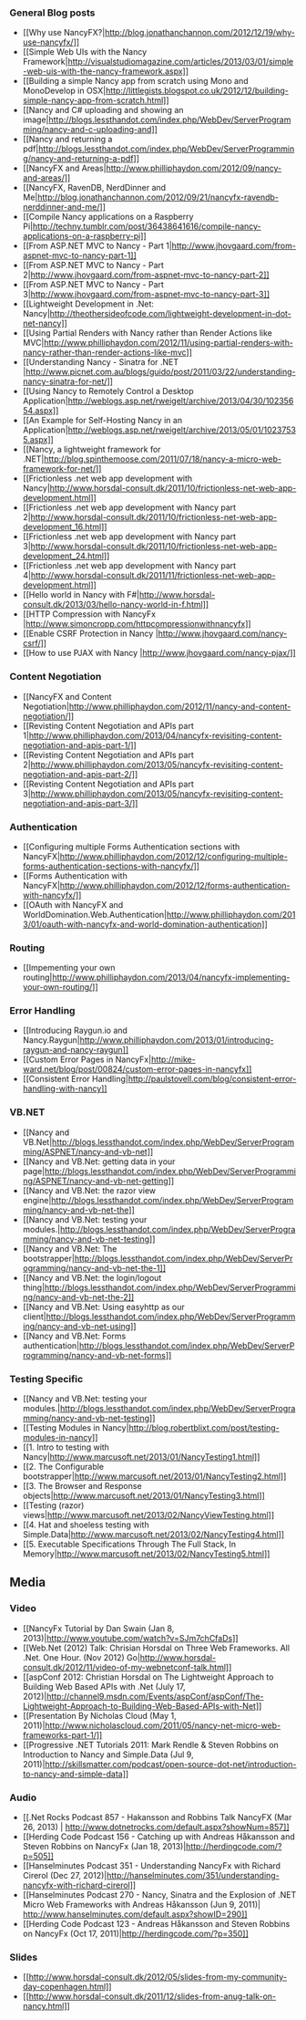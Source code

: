 ### General Blog posts

* [[Why use NancyFX?|http://blog.jonathanchannon.com/2012/12/19/why-use-nancyfx/]]
* [[Simple Web UIs with the Nancy Framework|http://visualstudiomagazine.com/articles/2013/03/01/simple-web-uis-with-the-nancy-framework.aspx]]
* [[Building a simple Nancy app from scratch using Mono and MonoDevelop in OSX|http://littlegists.blogspot.co.uk/2012/12/building-simple-nancy-app-from-scratch.html]]
* [[Nancy and C# uploading and showing an image|http://blogs.lessthandot.com/index.php/WebDev/ServerProgramming/nancy-and-c-uploading-and]]
* [[Nancy and returning a pdf|http://blogs.lessthandot.com/index.php/WebDev/ServerProgramming/nancy-and-returning-a-pdf]]
* [[NancyFX and Areas|http://www.philliphaydon.com/2012/09/nancy-and-areas/]]
* [[NancyFX, RavenDB, NerdDinner and Me|http://blog.jonathanchannon.com/2012/09/21/nancyfx-ravendb-nerddinner-and-me/]]
* [[Compile Nancy applications on a Raspberry Pi|http://techny.tumblr.com/post/36438641616/compile-nancy-applications-on-a-raspberry-pi]]
* [[From ASP.NET MVC to Nancy - Part 1|http://www.jhovgaard.com/from-aspnet-mvc-to-nancy-part-1]]
* [[From ASP.NET MVC to Nancy - Part 2|http://www.jhovgaard.com/from-aspnet-mvc-to-nancy-part-2]]
* [[From ASP.NET MVC to Nancy - Part 3|http://www.jhovgaard.com/from-aspnet-mvc-to-nancy-part-3]]
* [[Lightweight Development in .Net: Nancy|http://theothersideofcode.com/lightweight-development-in-dot-net-nancy]]
* [[Using Partial Renders with Nancy rather than Render Actions like MVC|http://www.philliphaydon.com/2012/11/using-partial-renders-with-nancy-rather-than-render-actions-like-mvc]]
* [[Understanding Nancy - Sinatra for .NET |http://www.picnet.com.au/blogs/guido/post/2011/03/22/understanding-nancy-sinatra-for-net/]]
* [[Using Nancy to Remotely Control a Desktop Application|http://weblogs.asp.net/rweigelt/archive/2013/04/30/10235654.aspx]]
* [[An Example for Self-Hosting Nancy in an Application|http://weblogs.asp.net/rweigelt/archive/2013/05/01/10237535.aspx]]
*  [[Nancy, a lightweight framework for .NET|http://blog.spinthemoose.com/2011/07/18/nancy-a-micro-web-framework-for-net/]]
*  [[Frictionless .net web app development with Nancy|http://www.horsdal-consult.dk/2011/10/frictionless-net-web-app-development.html]]
*  [[Frictionless .net web app development with Nancy part 2|http://www.horsdal-consult.dk/2011/10/frictionless-net-web-app-development_16.html]]
*  [[Frictionless .net web app development with Nancy part 3|http://www.horsdal-consult.dk/2011/10/frictionless-net-web-app-development_24.html]]
*  [[Frictionless .net web app development with Nancy part 4|http://www.horsdal-consult.dk/2011/11/frictionless-net-web-app-development.html]]
*  [[Hello world in Nancy with F#|http://www.horsdal-consult.dk/2013/03/hello-nancy-world-in-f.html]]
*  [[HTTP Compression with NancyFx |http://www.simoncropp.com/httpcompressionwithnancyfx]] 
*  [[Enable CSRF Protection in Nancy |http://www.jhovgaard.com/nancy-csrf/]] 
*  [[How to use PJAX with Nancy |http://www.jhovgaard.com/nancy-pjax/]] 

### Content Negotiation

* [[NancyFX and Content Negotiation|http://www.philliphaydon.com/2012/11/nancy-and-content-negotiation/]]
* [[Revisting Content Negotiation and APIs part 1|http://www.philliphaydon.com/2013/04/nancyfx-revisiting-content-negotiation-and-apis-part-1/]]
* [[Revisting Content Negotiation and APIs part 2|http://www.philliphaydon.com/2013/05/nancyfx-revisiting-content-negotiation-and-apis-part-2/]]
* [[Revisting Content Negotiation and APIs part 3|http://www.philliphaydon.com/2013/05/nancyfx-revisiting-content-negotiation-and-apis-part-3/]]

### Authentication

* [[Configuring multiple Forms Authentication sections with NancyFX|http://www.philliphaydon.com/2012/12/configuring-multiple-forms-authentication-sections-with-nancyfx/]]
* [[Forms Authentication with NancyFX|http://www.philliphaydon.com/2012/12/forms-authentication-with-nancyfx/]]
* [[OAuth with NancyFX and WorldDomination.Web.Authentication|http://www.philliphaydon.com/2013/01/oauth-with-nancyfx-and-world-domination-authentication]]

### Routing

*  [[Impementing your own routing|http://www.philliphaydon.com/2013/04/nancyfx-implementing-your-own-routing/]]

### Error Handling

* [[Introducing Raygun.io and Nancy.Raygun|http://www.philliphaydon.com/2013/01/introducing-raygun-and-nancy-raygun]]
* [[Custom Error Pages in NancyFx|http://mike-ward.net/blog/post/00824/custom-error-pages-in-nancyfx]]
* [[Consistent Error Handling|http://paulstovell.com/blog/consistent-error-handling-with-nancy]]

### VB.NET

* [[Nancy and VB.Net|http://blogs.lessthandot.com/index.php/WebDev/ServerProgramming/ASPNET/nancy-and-vb-net]]
* [[Nancy and VB.Net: getting data in your page|http://blogs.lessthandot.com/index.php/WebDev/ServerProgramming/ASPNET/nancy-and-vb-net-getting]]
* [[Nancy and VB.Net: the razor view engine|http://blogs.lessthandot.com/index.php/WebDev/ServerProgramming/nancy-and-vb-net-the]]
* [[Nancy and VB.Net: testing your modules.|http://blogs.lessthandot.com/index.php/WebDev/ServerProgramming/nancy-and-vb-net-testing]]
* [[Nancy and VB.Net: The bootstrapper|http://blogs.lessthandot.com/index.php/WebDev/ServerProgramming/nancy-and-vb-net-the-1]]
* [[Nancy and VB.Net: the login/logout thing|http://blogs.lessthandot.com/index.php/WebDev/ServerProgramming/nancy-and-vb-net-the-2]]
* [[Nancy and VB.Net: Using easyhttp as our client|http://blogs.lessthandot.com/index.php/WebDev/ServerProgramming/nancy-and-vb-net-using]]
* [[Nancy and VB.Net: Forms authentication|http://blogs.lessthandot.com/index.php/WebDev/ServerProgramming/nancy-and-vb-net-forms]]

### Testing Specific

* [[Nancy and VB.Net: testing your modules.|http://blogs.lessthandot.com/index.php/WebDev/ServerProgramming/nancy-and-vb-net-testing]]
* [[Testing Modules in Nancy|http://blog.robertblixt.com/post/testing-modules-in-nancy]]
* [[1.  Intro to testing with Nancy|http://www.marcusoft.net/2013/01/NancyTesting1.html]]
* [[2.  The Configurable bootstrapper|http://www.marcusoft.net/2013/01/NancyTesting2.html]]
* [[3.  The Browser and Response objects|http://www.marcusoft.net/2013/01/NancyTesting3.html]]
* [[Testing (razor) views|http://www.marcusoft.net/2013/02/NancyViewTesting.html]]
* [[4.  Hat and shoeless testing with Simple.Data|http://www.marcusoft.net/2013/02/NancyTesting4.html]]
* [[5.  Executable Specifications Through The Full Stack, In Memory|http://www.marcusoft.net/2013/02/NancyTesting5.html]]

## Media

### Video

* [[NancyFx Tutorial by Dan Swain (Jan 8, 2013)|http://www.youtube.com/watch?v=SJm7chCfaDs]]
*  [[Web.Net (2012) Talk: Chrisian Horsdal on Three Web Frameworks.  All .Net. One Hour. (Nov 2012)  Go|http://www.horsdal-consult.dk/2012/11/video-of-my-webnetconf-talk.html]]
* [[aspConf 2012: Christian Horsdal on The Lightweight Approach to Building Web Based APIs with .Net (July 17, 2012)|http://channel9.msdn.com/Events/aspConf/aspConf/The-Lightweight-Approach-to-Building-Web-Based-APIs-with-Net]]
* [[Presentation By Nicholas Cloud (May 1, 2011)|http://www.nicholascloud.com/2011/05/nancy-net-micro-web-frameworks-part-1/]]
* [[Progressive .NET Tutorials 2011: Mark Rendle & Steven Robbins on Introduction to Nancy and Simple.Data (Jul 9, 2011)|http://skillsmatter.com/podcast/open-source-dot-net/introduction-to-nancy-and-simple-data]]

### Audio
* [[.Net Rocks Podcast 857 - Hakansson and Robbins Talk NancyFX (Mar 26, 2013) | http://www.dotnetrocks.com/default.aspx?showNum=857]]
* [[Herding Code Podcast 156 - Catching up with Andreas Håkansson and Steven Robbins on NancyFx (Jan 18, 2013)|http://herdingcode.com/?p=505]]
* [[Hanselminutes Podcast 351 - Understanding NancyFx with Richard Cirerol (Dec 27, 2012)|http://hanselminutes.com/351/understanding-nancyfx-with-richard-cirerol]]
* [[Hanselminutes Podcast 270 - Nancy, Sinatra and the Explosion of .NET Micro Web Frameworks with Andreas Håkansson (Jun 9, 2011)| http://www.hanselminutes.com/default.aspx?showID=290]]
* [[Herding Code Podcast 123 - Andreas Håkansson and Steven Robbins on NancyFx (Oct 17, 2011)|http://herdingcode.com/?p=350]]

### Slides
* [[http://www.horsdal-consult.dk/2012/05/slides-from-my-community-day-copenhagen.html]]
*  [[http://www.horsdal-consult.dk/2011/12/slides-from-anug-talk-on-nancy.html]]